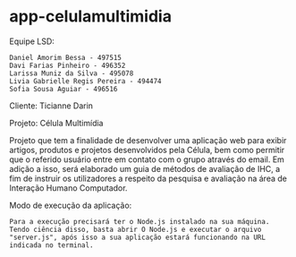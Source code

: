 # app-celulamultimidia

Equipe LSD:

	Daniel Amorim Bessa - 497515
	Davi Farias Pinheiro - 496352
	Larissa Muniz da Silva - 495078
	Livia Gabrielle Regis Pereira - 494474
	Sofia Sousa Aguiar - 496516
	
Cliente: Ticianne Darin

Projeto: Célula Multimídia

Projeto que tem a finalidade de desenvolver uma aplicação web para exibir artigos, produtos e projetos desenvolvidos pela Célula, bem como permitir que o referido usuário entre em contato com o grupo através do email. Em adição a isso, será elaborado um guia de métodos de avaliação de IHC, a fim de instruir os utilizadores a respeito da pesquisa e avaliação na área de Interação Humano Computador.

Modo de execução da aplicação:

	Para a execução precisará ter o Node.js instalado na sua máquina. Tendo ciência disso, basta abrir O Node.js e executar o arquivo "server.js", após isso a sua aplicação estará funcionando na URL indicada no terminal.

